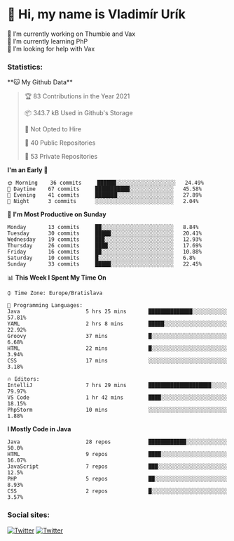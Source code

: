<h1> 👋 Hi, my name is Vladimír Urík</h1>
<p>
 🔭 I’m currently working on Thumbie and Vax<br>
 🌱 I’m currently learning PhP<br>
 🤔 I’m looking for help with Vax<br>
</p>
<h3>Statistics:</h3>
<!--START_SECTION:waka-->
**🐱 My Github Data** 

> 🏆 83 Contributions in the Year 2021
 > 
> 📦 343.7 kB Used in Github's Storage 
 > 
> 🚫 Not Opted to Hire
 > 
> 📜 40 Public Repositories 
 > 
> 🔑 53 Private Repositories  
 > 
**I'm an Early 🐤** 

```text
🌞 Morning    36 commits     ██████░░░░░░░░░░░░░░░░░░░   24.49% 
🌆 Daytime    67 commits     ███████████░░░░░░░░░░░░░░   45.58% 
🌃 Evening    41 commits     ███████░░░░░░░░░░░░░░░░░░   27.89% 
🌙 Night      3 commits      ░░░░░░░░░░░░░░░░░░░░░░░░░   2.04%

```
📅 **I'm Most Productive on Sunday** 

```text
Monday       13 commits     ██░░░░░░░░░░░░░░░░░░░░░░░   8.84% 
Tuesday      30 commits     █████░░░░░░░░░░░░░░░░░░░░   20.41% 
Wednesday    19 commits     ███░░░░░░░░░░░░░░░░░░░░░░   12.93% 
Thursday     26 commits     ████░░░░░░░░░░░░░░░░░░░░░   17.69% 
Friday       16 commits     ██░░░░░░░░░░░░░░░░░░░░░░░   10.88% 
Saturday     10 commits     █░░░░░░░░░░░░░░░░░░░░░░░░   6.8% 
Sunday       33 commits     █████░░░░░░░░░░░░░░░░░░░░   22.45%

```


📊 **This Week I Spent My Time On** 

```text
⌚︎ Time Zone: Europe/Bratislava

💬 Programming Languages: 
Java                     5 hrs 25 mins       ██████████████░░░░░░░░░░░   57.81% 
YAML                     2 hrs 8 mins        █████░░░░░░░░░░░░░░░░░░░░   22.92% 
Groovy                   37 mins             █░░░░░░░░░░░░░░░░░░░░░░░░   6.68% 
HTML                     22 mins             █░░░░░░░░░░░░░░░░░░░░░░░░   3.94% 
CSS                      17 mins             ░░░░░░░░░░░░░░░░░░░░░░░░░   3.18%

🔥 Editors: 
IntelliJ                 7 hrs 29 mins       ████████████████████░░░░░   79.97% 
VS Code                  1 hr 42 mins        ████░░░░░░░░░░░░░░░░░░░░░   18.15% 
PhpStorm                 10 mins             ░░░░░░░░░░░░░░░░░░░░░░░░░   1.88%

```

**I Mostly Code in Java** 

```text
Java                     28 repos            ████████████░░░░░░░░░░░░░   50.0% 
HTML                     9 repos             ████░░░░░░░░░░░░░░░░░░░░░   16.07% 
JavaScript               7 repos             ███░░░░░░░░░░░░░░░░░░░░░░   12.5% 
PHP                      5 repos             ██░░░░░░░░░░░░░░░░░░░░░░░   8.93% 
CSS                      2 repos             █░░░░░░░░░░░░░░░░░░░░░░░░   3.57%

```



<!--END_SECTION:waka-->

<h3>Social sites:</h3>
<p><a href="https://twitter.com/GGGEDR" target="_blank"><img alt="Twitter" src="https://img.shields.io/badge/twitter-%231DA1F2.svg?&style=for-the-badge&logo=twitter&logoColor=white" /></a> <a href="https://www.reddit.com/user/GGGEDR" target="_blank"><img alt="Twitter" src="https://img.shields.io/badge/reddit-%23FE6262.svg?&style=for-the-badge&logo=reddit&logoColor=white" /></a>
</p>
